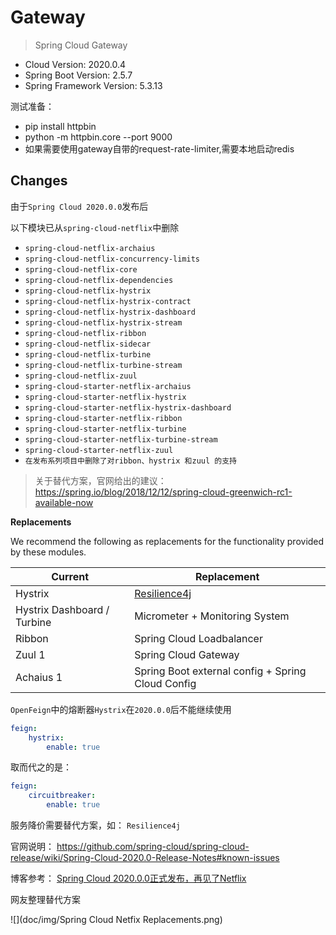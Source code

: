 # Gateway

> Spring Cloud Gateway

- Cloud Version: 2020.0.4
- Spring Boot Version: 2.5.7
- Spring Framework Version: 5.3.13

测试准备：
- pip install httpbin
- python -m httpbin.core --port 9000
- 如果需要使用gateway自带的request-rate-limiter,需要本地启动redis

## Changes
由于`Spring Cloud 2020.0.0`发布后 

以下模块已从`spring-cloud-netflix`中删除
- `spring-cloud-netflix-archaius`
- `spring-cloud-netflix-concurrency-limits`
- `spring-cloud-netflix-core`
- `spring-cloud-netflix-dependencies`
- `spring-cloud-netflix-hystrix`
- `spring-cloud-netflix-hystrix-contract`
- `spring-cloud-netflix-hystrix-dashboard`
- `spring-cloud-netflix-hystrix-stream`
- `spring-cloud-netflix-ribbon`
- `spring-cloud-netflix-sidecar`
- `spring-cloud-netflix-turbine`
- `spring-cloud-netflix-turbine-stream`
- `spring-cloud-netflix-zuul`
- `spring-cloud-starter-netflix-archaius`
- `spring-cloud-starter-netflix-hystrix`
- `spring-cloud-starter-netflix-hystrix-dashboard`
- `spring-cloud-starter-netflix-ribbon`
- `spring-cloud-starter-netflix-turbine`
- `spring-cloud-starter-netflix-turbine-stream`
- `spring-cloud-starter-netflix-zuul`
- `在发布系列项目中删除了对ribbon、hystrix 和zuul 的支持`




> 关于替代方案，官网给出的建议： https://spring.io/blog/2018/12/12/spring-cloud-greenwich-rc1-available-now

**Replacements**

We recommend the following as replacements for the functionality provided by these modules.

|    Current    | Replacement |
| ---------- | --- |
| Hystrix |  [Resilience4j](https://github.com/resilience4j/resilience4j) |
| Hystrix Dashboard / Turbine       |  Micrometer + Monitoring System |
|Ribbon|Spring Cloud Loadbalancer|
|Zuul 1|Spring Cloud Gateway|
|Achaius 1|Spring Boot external config + Spring Cloud Config|

`OpenFeign`中的熔断器`Hystrix`在`2020.0.0`后不能继续使用

```yaml
feign:
    hystrix:
        enable: true
```
取而代之的是：
```yaml
feign:
    circuitbreaker:
        enable: true
```
服务降价需要替代方案，如： `Resilience4j`

官网说明： https://github.com/spring-cloud/spring-cloud-release/wiki/Spring-Cloud-2020.0-Release-Notes#known-issues

博客参考： [Spring Cloud 2020.0.0正式发布，再见了Netflix](https://www.cnblogs.com/yourbatman/p/14182433.html)

网友整理替代方案

![](doc/img/Spring Cloud Netfix Replacements.png)